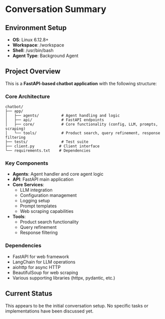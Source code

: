 # Conversation Summary

## Environment Setup
- **OS**: Linux 6.12.8+
- **Workspace**: /workspace  
- **Shell**: /usr/bin/bash
- **Agent Type**: Background Agent

## Project Overview
This is a **FastAPI-based chatbot application** with the following structure:

### Core Architecture
```
chatbot/
├── app/
│   ├── agents/          # Agent handling and logic
│   ├── api/             # FastAPI endpoints  
│   ├── core/            # Core functionality (config, LLM, prompts, scraping)
│   └── tools/           # Product search, query refinement, response filtering
├── tests/               # Test suite
├── client.py           # Client interface
└── requirements.txt    # Dependencies
```

### Key Components
- **Agents**: Agent handler and core agent logic
- **API**: FastAPI main application
- **Core Services**: 
  - LLM integration
  - Configuration management
  - Logging setup
  - Prompt templates
  - Web scraping capabilities
- **Tools**: 
  - Product search functionality
  - Query refinement
  - Response filtering

### Dependencies
- FastAPI for web framework
- LangChain for LLM operations  
- aiohttp for async HTTP
- BeautifulSoup for web scraping
- Various supporting libraries (httpx, pydantic, etc.)

## Current Status
This appears to be the initial conversation setup. No specific tasks or implementations have been discussed yet.